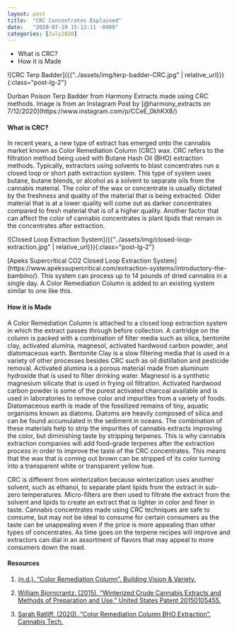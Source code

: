 ```yaml
---
layout: post
title:  "CRC Concentrates Explained"
date:   "2020-07-19 15:12:11 -0400"
categories: [July2020]
---
```






* What is CRC?
* How it is Made



![CRC Terp Badder]({{"../assets/img/terp-badder-CRC.jpg" | relative_url}}){:class="post-lg-2"}
<div class="text-center blog-caption">
Durban Poison Terp Badder from Harmony Extracts made using CRC methods. Image is from an Instagram Post by [@harmony_extracts on 7/12/2020](https://www.instagram.com/p/CCeE_0khKX8/)
</div>




#### What is CRC?
In recent years, a new type of extract has emerged onto the cannabis market known as Color Remediation Column (CRC) wax. CRC refers to the filtration method being used with Butane Hash Oil (BHO) extraction methods. Typically, extractors using solvents to blast concentrates run a closed loop or short path extraction system. This type of system uses butane, butane blends, or alcohol as a solvent to separate oils from the cannabis material. The color of the wax or concentrate is usually dictated by the freshness and quality of the material that is being extracted. Older material that is at a lower quality will come out as darker concentrates compared to fresh material that is of a higher quality. Another factor that can affect the color of cannabis concentrates is plant lipids that remain in the concentrates after extraction. 




![Closed Loop Extraction System]({{"../assets/img/closed-loop-extraction.jpg" | relative_url}}){:class="post-lg-2"}
<div class="text-center blog-caption">
[Apeks Supercritical CO2 Closed Loop Extraction System](https://www.apekssupercritical.com/extraction-systems/introductory-the-bambino/). This system can process up to 14 pounds of dried cannabis in a single day. A Color Remediation Column is added to an existing system similar to one like this. 
</div>




#### How it is Made
A Color Remediation Column is attached to a closed loop extraction system in which the extract passes through before collection. A cartridge on the column is packed with a combination of filter media such as silica, bentonite clay, activated alumina, magnesol, activated hardwood carbon powder, and diatomaceous earth. Bentonite Clay is a slow filtering media that is used in a variety of other processes besides CRC such as oil distillation and pesticide removal. Activated alumina is a porous material made from aluminum hydroxide that is used to filter drinking water. Magnesol is a synthetic magnesium silicate that is used in frying oil filtration. Activated hardwood carbon powder is some of the purest activated charcoal available and is used in laboratories to remove color and impurities from a variety of foods. Diatomaceous earth is made of the fossilized remains of tiny, aquatic organisms known as diatoms. Diatoms are heavily composed of silica and can be found accumulated in the sediment in oceans. The combination of these materials help to strip the impurities of cannabis extracts improving the color, but diminishing taste by stripping terpenes. This is why cannabis extraction companies will add food-grade terpenes after the extraction process in order to improve the taste of the CRC concentrates. This means that the wax that is coming out brown can be stripped of its color turning into a transparent white or transparent yellow hue.

CRC is different from winterization because winterization uses another solvent, such as ethanol, to separate plant lipids from the extract in sub-zero temperatures. Micro-filters are then used to filtrate the extract from the solvent and lipids to create an extract that is lighter in color and finer in taste. Cannabis concentrates made using CRC techniques are safe to consume, but may not be ideal to consume for certain consumers as the taste can be unappealing even if the price is more appealing than other types of concentrates. As time goes on the terpene recipes will improve and extractors can dial in an assortment of flavors that may appeal to more consumers down the road. 







#### Resources
1. <a href="https://shopbvv.com/products/4-color-remediation-column-1-4-valves"> (n.d.). “Color Remediation Column”. Building Vision &amp; Variety.  
</a>

2. <a href="https://patents.google.com/patent/US20150105455A1/en">William Bjorncrantz. (2015). “Winterized Crude Cannabis Extracts and Methods of Preparation and Use.” United States Patent 20150105455.  
</a>


3. <a href="https://www.cannabistech.com/articles/color-remediation-column-bho-extraction/"> Sarah Ratliff. (2020). “Color Remediation Column BHO Extraction”. Cannabis Tech. 
</a>




